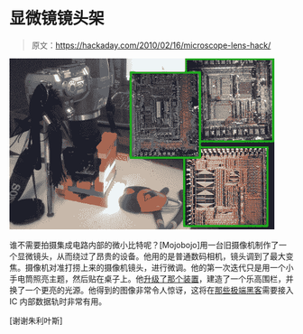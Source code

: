 # 显微镜镜头架

> 原文：<https://hackaday.com/2010/02/16/microscope-lens-hack/>

![](img/a236b91f4ab4d79713fcdbdf974a7ca0.png "diy-microscope-camera")

谁不需要拍摄集成电路内部的微小比特呢？[Mojobojo]用一台旧摄像机制作了一个显微镜头，从而绕过了昂贵的设备。他用的是普通数码相机，镜头调到了最大变焦。摄像机对准打捞上来的摄像机镜头，进行微调。他的第一次迭代只是用一个小手电筒照亮主题，然后贴在桌子上。他[升级了那个装置](http://mojobojohax.blogspot.com/2010/02/ic-pics-using-standard-digital-camera_13.html)，建造了一个乐高围栏，并换了一个更亮的光源。他得到的图像非常令人惊讶，这将在[那些极端黑客](http://hackaday.com/2010/02/09/tpm-crytography-cracked/)需要接入 IC 内部数据轨时非常有用。

[谢谢朱利叶斯]
